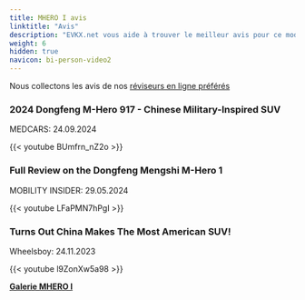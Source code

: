 ```yaml
---
title: MHERO I avis
linktitle: "Avis"
description: "EVKX.net vous aide à trouver le meilleur avis pour ce modèle."
weight: 6
hidden: true
navicon: bi-person-video2
---
```

Nous collectons les avis de nos [réviseurs en ligne préférés](../../../../../guides/evreviewers/)

<div class="container text-center shadow p-2 pe-4 mb-5 bg-body-tertiary rounded border">
<h3>2024 Dongfeng M-Hero 917 - Chinese Military-Inspired SUV</h3>
<p>MEDCARS: 24.09.2024</p>

{{< youtube BUmfrn_nZ2o >}}

</div>
<div class="container text-center shadow p-2 pe-4 mb-5 bg-body-tertiary rounded border">
<h3>Full Review on the Dongfeng Mengshi M-Hero 1</h3>
<p>MOBILITY INSIDER: 29.05.2024</p>

{{< youtube LFaPMN7hPgI >}}

</div>
<div class="container text-center shadow p-2 pe-4 mb-5 bg-body-tertiary rounded border">
<h3>Turns Out China Makes The Most American SUV!</h3>
<p>Wheelsboy: 24.11.2023</p>

{{< youtube l9ZonXw5a98 >}}

</div>
<div class="mt-3 mb-3">
<a href="../gallery/" class="text-decoration-none text-black">
<strong><i class="bi-arrow-left"></i>Galerie  </strong>
</a>
<a href="../" class="text-decoration-none text-black float-end">
<strong>MHERO I <i class="bi-arrow-right"></i></strong>
</a>
</div>
